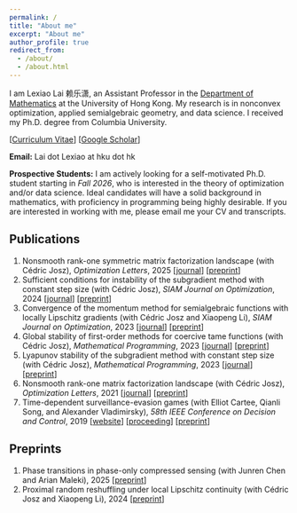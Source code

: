 ```yaml
---
permalink: /
title: "About me"
excerpt: "About me"
author_profile: true
redirect_from: 
  - /about/
  - /about.html
---
```


I am Lexiao Lai 赖乐潇, an Assistant Professor in the [Department of Mathematics](https://hkumath.hku.hk/web/index.php) at the University of Hong Kong. My research is in nonconvex optimization, applied semialgebraic geometry, and data science. I received my Ph.D. degree from Columbia University.

[[Curriculum Vitae](/Lai_Lexiao_CV.pdf)] [[Google Scholar](https://scholar.google.com/citations?user=pMOxAswAAAAJ&hl=en)]

**Email:** Lai dot Lexiao at hku dot hk

**Prospective Students:** I am actively looking for a self-motivated Ph.D. student starting in *Fall 2026*, who is interested in the theory of optimization and/or data science. Ideal candidates will have a solid background in mathematics, with proficiency in programming being highly desirable. If you are interested in working with me, please email me your CV and transcripts.

## Publications
1. Nonsmooth rank-one symmetric matrix factorization landscape (with Cédric Josz), *Optimization Letters*, 2025 [[journal](https://link.springer.com/article/10.1007/s11590-025-02195-4)] [[preprint](https://arxiv.org/abs/2410.17487)]
1. Sufficient conditions for instability of the subgradient method with constant step size (with Cédric Josz), *SIAM Journal on Optimization*, 2024 [[journal](https://epubs.siam.org/doi/abs/10.1137/22M1535723)] [[preprint](https://arxiv.org/abs/2211.14852)]
1. Convergence of the momentum method for semialgebraic functions with locally Lipschitz gradients (with Cédric Josz and Xiaopeng Li), *SIAM Journal on Optimization*, 2023 [[journal](https://epubs.siam.org/doi/10.1137/23M1545720)] [[preprint](https://arxiv.org/abs/2307.03331)]
1. Global stability of first-order methods for coercive tame functions (with Cédric Josz), *Mathematical Programming*, 2023 [[journal](https://link.springer.com/article/10.1007/s10107-023-02020-9)] [[preprint](https://arxiv.org/abs/2308.00899)]
1. Lyapunov stability of the subgradient method with constant step size (with Cédric Josz), *Mathematical Programming*, 2023 [[journal](https://doi.org/10.1007/s10107-023-01936-6)] [[preprint](https://arxiv.org/abs/2211.14850)]
1. Nonsmooth rank-one matrix factorization landscape (with Cédric Josz), *Optimization Letters*, 2021 [[journal](https://doi.org/10.1007/s11590-021-01819-9)] [[preprint](https://arxiv.org/abs/2211.14848)]
1. Time-dependent surveillance-evasion games (with Elliot Cartee, Qianli Song, and Alexander Vladimirsky), *58th IEEE Conference on Decision and Control*, 2019 [[website](https://eikonal-equation.github.io/TimeDependent_SEG/)] [[proceeding](https://ieeexplore-ieee-org.ezproxy.cul.columbia.edu/document/9029329)] [[preprint](https://arxiv.org/abs/1903.01332)]


## Preprints
1. Phase transitions in phase-only compressed sensing (with Junren Chen and Arian Maleki), 2025 [[preprint](https://arxiv.org/abs/2501.11905)]
1. Proximal random reshuffling under local Lipschitz continuity (with Cédric Josz and Xiaopeng Li), 2024  [[preprint](https://arxiv.org/abs/2408.07182)]

<br><br><br><script type='text/javascript' id='clustrmaps' src='//cdn.clustrmaps.com/map_v2.js?cl=ffffff&w=300&t=tt&d=Gdy9sgTo6hTpkNAjMHFIYVC3ZGv6K11WYiFCowwOQJQ&co=2d78ad&cmo=3acc3a&cmn=ff5353&ct=ffffff'></script>
